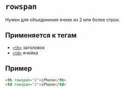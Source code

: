 # `rowspan`

Нужен для объединения ячеек из 2 или более строк.

## Применяется к тегам

- [`<th>`](<../TAGS TABLE/th.md>) заголовок
- [`<td>`](<../TAGS TABLE/td.md>) ячейка

## Пример

```html
<th rowspan="2">iPhone</th>
<td rowspan="2">iPhone</td>
```
